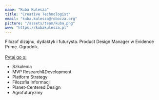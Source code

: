 ```yaml
---
name: "Kuba Kulesza"
title: "Creative Technologist"
email: "kuba.kulesza@robocza.org"
picture: "/assets/team/kuba.png"
www: "https://kubakulesza.pl"
---
```

Filozof dizajnu, dydaktyk i futurysta. Product Design Manager w Evidence Prime. Ogrodnik.
<br>
<br>
<ins>Pytaj go o:</ins>
- Szkolenia
- MVP Research&Development
- Platform Strategy
- Filozofia Informacji
- Planet-Centered Design
- Agrofuturyzmy
